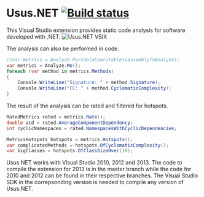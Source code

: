 Usus.NET [![Build status](https://ci.appveyor.com/api/projects/status?id=1afipffmrc1d1s27)](https://ci.appveyor.com/project/usus-usus-net)
========

This Visual Studio extension provides static code analysis for software developed with .NET.
![Usus.NET VSIX](https://github.com/usus/Usus.NET/wiki/andrenarefacafter.png)

The analysis can also be performed in code.
```csharp
//var metrics = Analyze.PortableExecutables(assemblyToAnalyze);
var metrics = Analyze.Me();
foreach (var method in metrics.Methods)
{
	Console.WriteLine("Signature: " + method.Signature);
	Console.WriteLine("CC: " + method.CyclomaticComplexity);
}
```

The result of the analysis can be rated and filtered for hotspots.
```csharp
RatedMetrics rated = metrics.Rate();
double acd = rated.AverageComponentDependency;
int cyclicNamespaces = rated.NamespacesWithCyclicDependencies;

MetricsHotspots hotspots = metrics.Hotspots();
var complicatedMethods = hotspots.OfCyclomaticComplexity();
var bigClasses = hotspots.OfClassSizeOver(10);
```


Usus.NET works with Visual Studio 2010, 2012 and 2013. The code to compile the extension for 2013 is in the master branch while the code for 2010 and 2012 can be found in their respective branches.
The Visual Studio SDK in the correpsonding version is needed to compile any version of Usus.NET.
